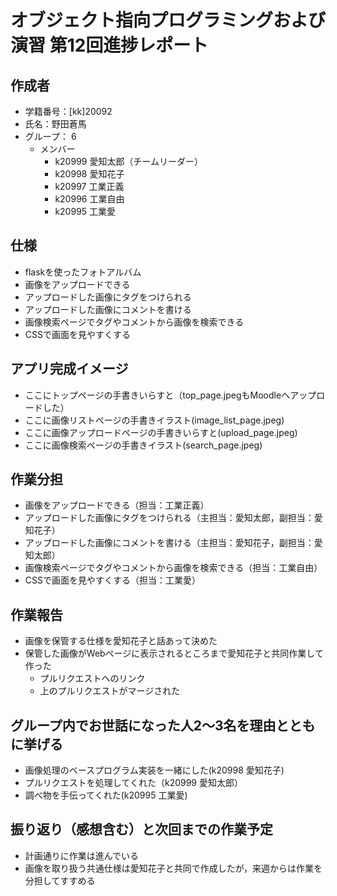 # オブジェクト指向プログラミングおよび演習 第12回進捗レポート

## 作成者
- 学籍番号：[kk]20092
- 氏名：野田蒼馬
- グループ： 6
    - メンバー
        - k20999 愛知太郎（チームリーダー）
        - k20998 愛知花子
        - k20997 工業正義
        - k20996 工業自由
        - k20995 工業愛

## 仕様
- flaskを使ったフォトアルバム
- 画像をアップロードできる
- アップロードした画像にタグをつけられる
- アップロードした画像にコメントを書ける
- 画像検索ページでタグやコメントから画像を検索できる
- CSSで画面を見やすくする

## アプリ完成イメージ
- ここにトップページの手書きいらすと（top_page.jpegもMoodleへアップロードした）
- ここに画像リストページの手書きイラスト(image_list_page.jpeg)
- ここに画像アップロードページの手書きいらすと(upload_page.jpeg)
- ここに画像検索ページの手書きイラスト(search_page.jpeg)

## 作業分担
- 画像をアップロードできる（担当：工業正義）
- アップロードした画像にタグをつけられる（主担当：愛知太郎，副担当：愛知花子）
- アップロードした画像にコメントを書ける（主担当：愛知花子，副担当：愛知太郎）
- 画像検索ページでタグやコメントから画像を検索できる（担当：工業自由）
- CSSで画面を見やすくする（担当：工業愛）
## 作業報告
- 画像を保管する仕様を愛知花子と話あって決めた
- 保管した画像がWebページに表示されるところまで愛知花子と共同作業して作った
    - プルリクエストへのリンク
    - 上のプルリクエストがマージされた

## グループ内でお世話になった人2〜3名を理由とともに挙げる
- 画像処理のベースプログラム実装を一緒にした(k20998 愛知花子)
- プルリクエストを処理してくれた（k20999 愛知太郎）
- 調べ物を手伝ってくれた(k20995 工業愛)

## 振り返り（感想含む）と次回までの作業予定
- 計画通りに作業は進んでいる
- 画像を取り扱う共通仕様は愛知花子と共同で作成したが，来週からは作業を分担してすすめる
